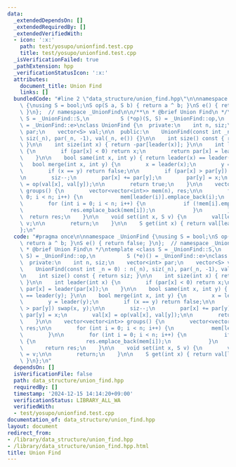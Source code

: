 ```yaml
---
data:
  _extendedDependsOn: []
  _extendedRequiredBy: []
  _extendedVerifiedWith:
  - icon: ':x:'
    path: test/yosupo/unionfind.test.cpp
    title: test/yosupo/unionfind.test.cpp
  _isVerificationFailed: true
  _pathExtension: hpp
  _verificationStatusIcon: ':x:'
  attributes:
    document_title: Union Find
    links: []
  bundledCode: "#line 2 \"data_structure/union_find.hpp\"\n\nnamespace _UnionFind\
    \ {\nusing S = bool;\nS op(S a, S b) { return a ^ b; }\nS e() { return false;\
    \ }\n};  // namespace _UnionFind\n\n/**\n * @brief Union Find\n */\ntemplate <class\
    \ S = _UnionFind::S,\n          S (*op)(S, S) = _UnionFind::op,\n          S (*e)()\
    \ = _UnionFind::e>\nclass UnionFind {\n  private:\n    int n, siz;\n    vector<int>\
    \ par;\n    vector<S> val;\n\n  public:\n    UnionFind(const int _n = 0) : n(_n),\
    \ siz(_n), par(_n, -1), val(_n, e()) {}\n\n    int size() const { return siz;\
    \ }\n\n    int size(int x) { return -par[leader(x)]; }\n\n    int leader(int x)\
    \ {\n        if (par[x] < 0) return x;\n        return par[x] = leader(par[x]);\n\
    \    }\n\n    bool same(int x, int y) { return leader(x) == leader(y); }\n\n \
    \   bool merge(int x, int y) {\n        x = leader(x);\n        y = leader(y);\n\
    \        if (x == y) return false;\n\n        if (par[x] > par[y]) swap(x, y);\n\
    \n        siz--;\n        par[x] += par[y];\n        par[y] = x;\n        val[x]\
    \ = op(val[x], val[y]);\n\n        return true;\n    }\n\n    vector<vector<int>>\
    \ groups() {\n        vector<vector<int>> mem(n), res;\n\n        for (int i =\
    \ 0; i < n; i++) {\n            mem[leader(i)].emplace_back(i);\n        }\n\n\
    \        for (int i = 0; i < n; i++) {\n            if (!mem[i].empty()) {\n \
    \               res.emplace_back(mem[i]);\n            }\n        }\n\n      \
    \  return res;\n    }\n\n    void set(int x, S v) {\n        val[leader(x)] =\
    \ v;\n\n        return;\n    }\n\n    S get(int x) { return val[leader(x)]; }\n\
    };\n"
  code: "#pragma once\n\nnamespace _UnionFind {\nusing S = bool;\nS op(S a, S b) {\
    \ return a ^ b; }\nS e() { return false; }\n};  // namespace _UnionFind\n\n/**\n\
    \ * @brief Union Find\n */\ntemplate <class S = _UnionFind::S,\n          S (*op)(S,\
    \ S) = _UnionFind::op,\n          S (*e)() = _UnionFind::e>\nclass UnionFind {\n\
    \  private:\n    int n, siz;\n    vector<int> par;\n    vector<S> val;\n\n  public:\n\
    \    UnionFind(const int _n = 0) : n(_n), siz(_n), par(_n, -1), val(_n, e()) {}\n\
    \n    int size() const { return siz; }\n\n    int size(int x) { return -par[leader(x)];\
    \ }\n\n    int leader(int x) {\n        if (par[x] < 0) return x;\n        return\
    \ par[x] = leader(par[x]);\n    }\n\n    bool same(int x, int y) { return leader(x)\
    \ == leader(y); }\n\n    bool merge(int x, int y) {\n        x = leader(x);\n\
    \        y = leader(y);\n        if (x == y) return false;\n\n        if (par[x]\
    \ > par[y]) swap(x, y);\n\n        siz--;\n        par[x] += par[y];\n       \
    \ par[y] = x;\n        val[x] = op(val[x], val[y]);\n\n        return true;\n\
    \    }\n\n    vector<vector<int>> groups() {\n        vector<vector<int>> mem(n),\
    \ res;\n\n        for (int i = 0; i < n; i++) {\n            mem[leader(i)].emplace_back(i);\n\
    \        }\n\n        for (int i = 0; i < n; i++) {\n            if (!mem[i].empty())\
    \ {\n                res.emplace_back(mem[i]);\n            }\n        }\n\n \
    \       return res;\n    }\n\n    void set(int x, S v) {\n        val[leader(x)]\
    \ = v;\n\n        return;\n    }\n\n    S get(int x) { return val[leader(x)];\
    \ }\n};\n"
  dependsOn: []
  isVerificationFile: false
  path: data_structure/union_find.hpp
  requiredBy: []
  timestamp: '2024-12-15 14:14:20+09:00'
  verificationStatus: LIBRARY_ALL_WA
  verifiedWith:
  - test/yosupo/unionfind.test.cpp
documentation_of: data_structure/union_find.hpp
layout: document
redirect_from:
- /library/data_structure/union_find.hpp
- /library/data_structure/union_find.hpp.html
title: Union Find
---
```

